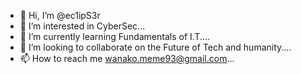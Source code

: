 - 👋 Hi, I’m @ec1ipS3r
- 👀 I’m interested in CyberSec...
- 🌱 I’m currently learning Fundamentals of I.T....
- 💞️ I’m looking to collaborate on the Future of Tech and humanity....
- 📫 How to reach me wanako.meme93@gmail.com...

<!---
ec1ipS3r/ec1ipS3r is a ✨ special ✨ repository because its `README.md` (this file) appears on your GitHub profile.
You can click the Preview link to take a look at your changes.
--->
